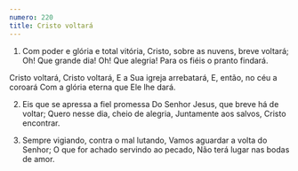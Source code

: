 ```yaml
---
numero: 220
title: Cristo voltará
---
```

1. Com poder e glória e total vitória,
Cristo, sobre as nuvens, breve voltará;
Oh! Que grande dia! Oh! Que alegria!
Para os fiéis o pranto findará.

Cristo voltará, Cristo voltará,
E a Sua igreja arrebatará,
E, então, no céu a coroará
Com a glória eterna que Ele lhe dará.

2. Eis que se apressa a fiel promessa
Do Senhor Jesus, que breve há de voltar;
Quero nesse dia, cheio de alegria,
Juntamente aos salvos, Cristo encontrar.

3. Sempre vigiando, contra o mal lutando,
Vamos aguardar a volta do Senhor;
O que for achado servindo ao pecado,
Não terá lugar nas bodas de amor.
